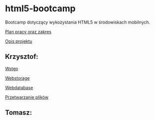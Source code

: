 html5-bootcamp
==============

Bootcamp dotyczący wykożystania HTML5 w środowiskach mobilnych.

[Plan pracy oraz zakres](https://github.com/romanowski/html5-bootcamp/wiki/Plan-pracy-oraz-zakres)

[Opis projektu](https://github.com/romanowski/html5-bootcamp/wiki/Opis-projektu)


## Krzysztof:

[Wstęp](https://github.com/romanowski/html5-bootcamp/wiki/Wst%C4%99p)

[Webstorage](https://github.com/romanowski/html5-bootcamp/wiki/Webstorage)

[Webdatabase](https://github.com/romanowski/html5-bootcamp/wiki/Webdatabase)

[Przetwarzanie plików](https://github.com/romanowski/html5-bootcamp/wiki/Przetwarzanie-plik%C3%B3w)

## Tomasz:
